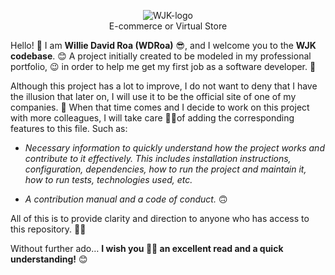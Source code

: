 <p align="center">
    <img src="https://github.com/user-attachments/assets/bd71664c-b71c-4feb-97f6-43bcdd2d71b9" alt="WJK-logo">
    <br/>E-commerce or Virtual Store
</p>

Hello! 🙂 I am **Willie David Roa (WDRoa)** 😎, and I welcome you to the **WJK codebase**. 😊 A project initially created to be modeled in my professional portfolio, 😉 in order to help me get my first job as a software developer. 🙈

Although this project has a lot to improve, I do not want to deny that I have the illusion that later on, I will use it to be the official site of one of my companies. 🙈 When that time comes and I decide to work on this project with more colleagues, I will take care 👌🏼of adding the corresponding features to this file. Such as:

- *Necessary information to quickly understand how the project works and contribute to it effectively. This includes installation instructions, configuration, dependencies, how to run the project and maintain it, how to run tests, technologies used, etc.*

- *A contribution manual and a code of conduct.* 🙃

All of this is to provide clarity and direction to anyone who has access to this repository. 👌🏼

Without further ado… **I wish you 🙏🏼 an excellent read and a quick understanding!** 😊

